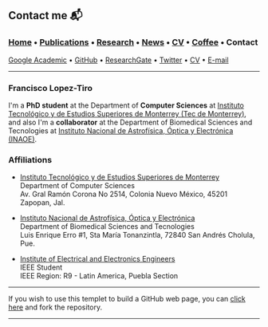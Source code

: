 
## Contact me 📬
###  [Home](/index) • [Publications](/publications) • [Research](/research) • [News](/news) • [CV](/brief_cv) • [Coffee](/coffee) • Contact                        
[Google Academic](https://scholar.google.es/citations?user=IlG06bYAAAAJ&hl=es/) • [GitHub](https://github.com/friscolt) • [ResearchGate](https://www.researchgate.net/profile/Francisco-Lopez-Tiro) • [Twitter](https://twitter.com/Friscolt) • [CV](/files/CV_FranciscoLopez.pdf)  • [E-mail](mailto:francisco.lopez@ieee.org?subject=%20Hello,%20Francisco)


---

### **Francisco Lopez-Tiro**                 

I'm a **PhD student** at the Department of **Computer Sciences** at [Instituto Tecnológico y de Estudios Superiores de Monterrey (Tec de Monterrey)](https://tec.mx/es), and also I'm a **collaborator** at the Department of Biomedical Sciences and Tecnologies at [Instituto Nacional de Astrofísica, Óptica y Electrónica (INAOE)](https://www.inaoep.mx). 

### Affiliations


* [Instituto Tecnológico y de Estudios Superiores de Monterrey](https://tec.mx/es)                      
Department of Computer Sciences                    
Av. Gral Ramón Corona No 2514, Colonia Nuevo México, 45201 Zapopan, Jal.


* [Instituto Nacional de Astrofísica, Óptica y Electrónica](https://www.inaoep.mx)                      
Department of Biomedical Sciences and Tecnologies        
Luis Enrique Erro #1, Sta María Tonanzintla, 72840 San Andrés Cholula, Pue. 


* [Institute of Electrical and Electronics Engineers](https://www.ieee.org)                                                      
IEEE Student                                                               
IEEE Region: R9 - Latin America, Puebla Section


---

If you wish to use this templet to build a GitHub web page, you can [click here](https://github.com/friscolt/friscolt.github.io) and fork the repository. 

---
